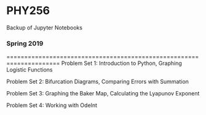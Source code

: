 # PHY256
Backup of Jupyter Notebooks 

### Spring 2019
=====================================================================
Problem Set 1: Introduction to Python, Graphing Logistic Functions

Problem Set 2: Bifurcation Diagrams, Comparing Errors with Summation

Problem Set 3: Graphing the Baker Map, Calculating the Lyapunov Exponent

Problem Set 4: Working with OdeInt
